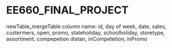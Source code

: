 # EE660_FINAL_PROJECT

newTable_mergeTable column name: 
id, day of week, date, sales, custermers, open, promo, stateholiday, schoolholiday, storetype, assortment, compepetion distan, inCompetetion, inPromo